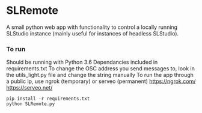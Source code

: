 # SLRemote
A small python web app with functionality to control a locally running SLStudio instance (mainly useful for instances of headless SLStudio).

### To run 
Should be running with Python 3.6
Dependancies included in requirements.txt
To change the OSC address you send messages to, look in the utils_light.py file and change the string manually
To run the app through a public ip, use ngrok (temporary) or serveo (permanent)
https://ngrok.com/
https://serveo.net/

```
pip install -r requirements.txt
python SLRemote.py
```
